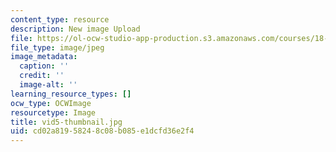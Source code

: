 ```yaml
---
content_type: resource
description: New image Upload
file: https://ol-ocw-studio-app-production.s3.amazonaws.com/courses/18-s997-introduction-to-matlab-programming-fall-2011/cd02a81958248c08b085e1dcfd36e2f4_vid5-thumbnail.jpg
file_type: image/jpeg
image_metadata:
  caption: ''
  credit: ''
  image-alt: ''
learning_resource_types: []
ocw_type: OCWImage
resourcetype: Image
title: vid5-thumbnail.jpg
uid: cd02a819-5824-8c08-b085-e1dcfd36e2f4
---
```

